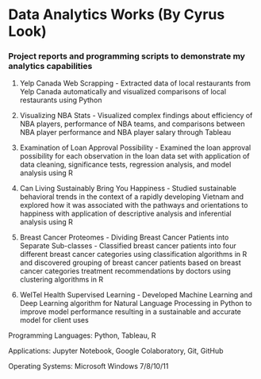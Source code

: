 # Data Analytics Works (By Cyrus Look)
### Project reports and programming scripts to demonstrate my analytics capabilities

1. Yelp Canada Web Scrapping - Extracted data of local restaurants from Yelp Canada automatically and visualized comparisons of local restaurants using Python

2. Visualizing NBA Stats - Visualized complex findings about efficiency of NBA players, performance of NBA teams, and comparisons between NBA player performance and NBA player salary through Tableau

3. Examination of Loan Approval Possibility - Examined the loan approval possibility for each observation in the loan data set with application of data cleaning, significance tests, regression analysis, and model analysis using R

4. Can Living Sustainably Bring You Happiness - Studied sustainable behavioral trends in the context of a rapidly developing Vietnam and explored how it was associated with the pathways and orientations to happiness with application of descriptive analysis and inferential analysis using R

5. Breast Cancer Proteomes - Dividing Breast Cancer Patients into Separate Sub-classes - Classified breast cancer patients into four different breast cancer categories using classification algorithms in R and discovered grouping of breast cancer patients based on breast cancer categories treatment recommendations by doctors using clustering algorithms in R

6. WelTel Health Supervised Learning - Developed Machine Learning and Deep Learning algorithm for Natural Language Processing in Python to improve model performance resulting in a sustainable and accurate model for client uses

Programming Languages: Python, Tableau, R

Applications: Jupyter Notebook, Google Colaboratory, Git, GitHub

Operating Systems: Microsoft Windows 7/8/10/11
